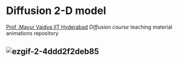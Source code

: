 # Diffusion 2-D model <br/>
 
[Prof .Mayur Vaidya IIT Hyderabad](https://iith.ac.in/msme/vaidyam/) *Diffusion course* teaching material animations repository


##  ![ezgif-2-4ddd2f2deb85](https://user-images.githubusercontent.com/65539515/126078948-2501eaf8-daad-41e9-8c95-6d4841c3f272.gif)
